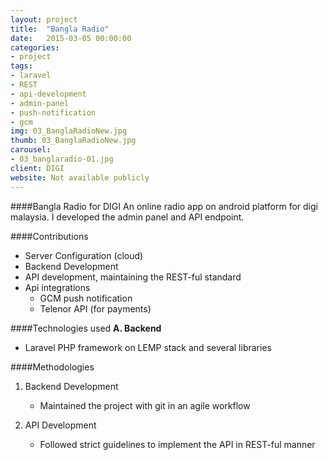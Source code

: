 ```yaml
---
layout: project
title:  "Bangla Radio"
date:   2015-03-05 00:00:00
categories:
- project
tags:
- laravel
- REST
- api-development
- admin-panel
- push-notification
- gcm
img: 03_BanglaRadioNew.jpg
thumb: 03_BanglaRadioNew.jpg
carousel:
- 03_banglaradio-01.jpg
client: DIGI
website: Not available publicly
---
```

####Bangla Radio for DIGI
An online radio app on android platform for digi malaysia. I developed the admin panel and API endpoint.

####Contributions
- Server Configuration (cloud)
- Backend Development
- API development, maintaining the REST-ful standard
- Api integrations
	- GCM push notification
	- Telenor API (for payments)

####Technologies used
**A. Backend**

   - Laravel PHP framework on LEMP stack and several libraries

####Methodologies

1. Backend Development

	- Maintained the project with git in an agile workflow
2. API Development

	- Followed strict guidelines to implement the API in REST-ful manner 